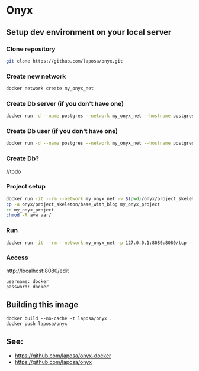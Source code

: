 # Onyx

## Setup dev environment on your local server
### Clone repository
```bash
git clone https://github.com/laposa/onyx.git
```

### Create new network
```bash
docker network create my_onyx_net
```

### Create Db server (if you don't have one)
```bash
docker run -d --name postgres --network my_onyx_net --hostname postgres -p 127.0.0.1:5432:5432/tcp -e POSTGRES_PASSWORD=docker postgres:9.6
```

### Create Db user (if you don't have one)
```bash
docker run -d --name postgres --network my_onyx_net --hostname postgres -p 127.0.0.1:5432:5432/tcp -e POSTGRES_USER=docker -e POSTGRES_PASSWORD=docker postgres:9.6
```

### Create Db?
//todo

### Project setup
```bash
docker run -it --rm --network my_onyx_net -v $(pwd)/onyx/project_skeleton/base_with_blog.sql:/tmp/import.sql postgres:9.6 psql -h postgres -U docker -f /tmp/import.sql
cp -a onyx/project_skeleton/base_with_blog my_onyx_project
cd my_onyx_project
chmod -R a+w var/
```

### Run
```bash
docker run -it --rm --network my_onyx_net -p 127.0.0.1:8080:8080/tcp --mount type=bind,source=`pwd`,target=/var/www/ laposa/onyx
```

### Access
http://localhost:8080/edit
```
username: docker
password: docker
```

## Building this image
```
docker build --no-cache -t laposa/onyx .
docker push laposa/onyx
```

## See:
* https://github.com/laposa/onyx-docker
* https://github.com/laposa/onyx

